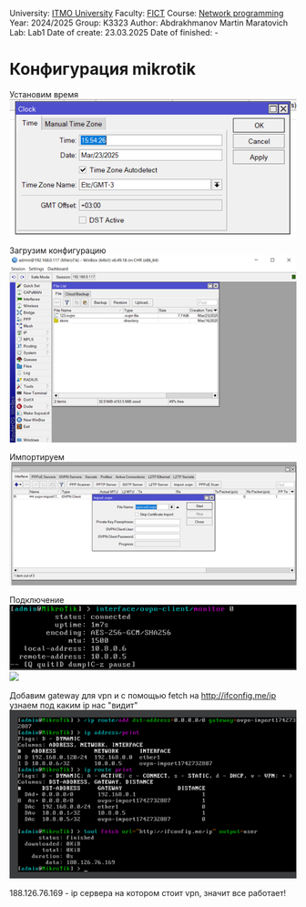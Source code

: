 
University: [ITMO University](https://itmo.ru/ru/)
Faculty: [FICT](https://fict.itmo.ru)
Course: [Network programming](https://github.com/itmo-ict-faculty/introduction-in-routing)
Year: 2024/2025
Group: K3323
Author: Abdrakhmanov Martin Maratovich
Lab: Lab1
Date of create: 23.03.2025
Date of finished: - 

# Конфигурация mikrotik
Установим время
![](assets/1.png)

Загрузим конфигурацию
![](assets/upload.png)

Импортируем
![](assets/import.png)

Подключение
![](assets/monitor.png)
![](assets/pring.png)

Добавим gateway для vpn и с помощью fetch на http://ifconfig.me/ip узнаем под каким ip нас "видит" 
![fetch](assets/addgateway.png)

188.126.76.169 - ip сервера на котором стоит vpn, значит все работает!
